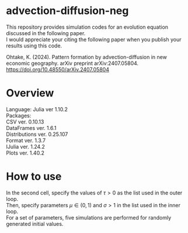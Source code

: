# advection-diffusion-neg

This repository provides simulation codes for an evolution equation discussed in the following paper.  
I would appreciate your citing the following paper when you publish your results using this code.

Ohtake, K. (2024). Pattern formation by advection-diffusion in new economic geography. arXiv preprint arXiv:2407.05804.  
https://doi.org/10.48550/arXiv.2407.05804

# Overview

Language: 
Julia ver 1.10.2  
Packages:  
CSV ver. 0.10.13  
DataFrames ver. 1.6.1  
Distributions ver. 0.25.107  
Format ver. 1.3.7  
IJulia ver. 1.24.2  
Plots ver. 1.40.2  

# How to use

In the second cell, specify the values of $\tau>0$ as the list used in the outer loop.  
Then, specify parameters $\mu\in(0,1)$ and $\sigma>1$ in the list used in the inner loop.  
For a set of parameters, five simulations are performed for randomly generated initial values.  
